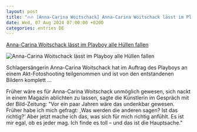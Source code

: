 ```yaml
---
layout: post
title: "🔥🔥 [Anna-Carina Woitschack] Anna-Carina Woitschack lässt im Playboy alle Hüllen fallen"
date: Wed, 07 Aug 2024 07:00:00 +0200
categories: entries DE
---
```

[Anna-Carina Woitschack lässt im Playboy alle Hüllen fallen](https://www.mdr.de/meine-schlagerwelt/anna-carina-woitschack-laesst-im-playboy-alle-huellen-fallen-100.html)

![Anna-Carina Woitschack lässt im Playboy alle Hüllen fallen](https://cdn.mdr.de/meine-schlagerwelt/anna-carina-woitschack-224_v-variantBig16x9_wm-true_zc-ecbbafc6.jpg?version=55673)

Schlagersängerin Anna-Carina Woitschack hat im Auftrag des Playboys an einem Akt-Fotoshooting teilgenommen und ist von den entstandenen Bildern komplett ...

Früher wäre es für Anna-Carina Woitschack unmöglich gewesen, sich nackt in einem Magazin ablichten zu lassen, sagte die Künstlerin im Gespräch mit der Bild-Zeitung: "Vor ein paar Jahren wäre das undenkbar gewesen. Früher habe ich mich gefragt: ,Was werden die anderen sagen? Ist das richtig?‘ Aber jetzt mache ich das, was sich für mich richtig anfühlt. Es ist mir egal, ob es jeder mag. Ich finde es toll – und das ist die Hauptsache."

